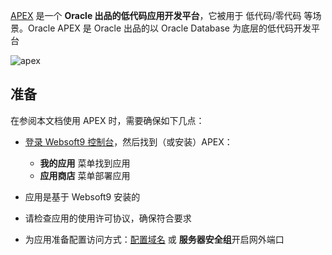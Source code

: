 [APEX](https://apex.oracle.com/) 是一个 **Oracle 出品的低代码应用开发平台**，它被用于 低代码/零代码  等场景。Oracle APEX 是 Oracle 出品的以 Oracle Database 为底层的低代码开发平台 


![apex](https://libs.websoft9.com/Websoft9/DocsPicture/zh/apex/apex-oracle-wordpress.png)


## 准备

在参阅本文档使用 APEX 时，需要确保如下几点：

- [登录 Websoft9 控制台](./login-console)，然后找到（或安装）APEX：
  - **我的应用** 菜单找到应用 
  - **应用商店** 菜单部署应用

- 应用是基于 Websoft9 安装的

- 请检查应用的使用许可协议，确保符合要求


- 为应用准备配置访问方式：[配置域名](./domain-set) 或 **服务器安全组**开启网外端口